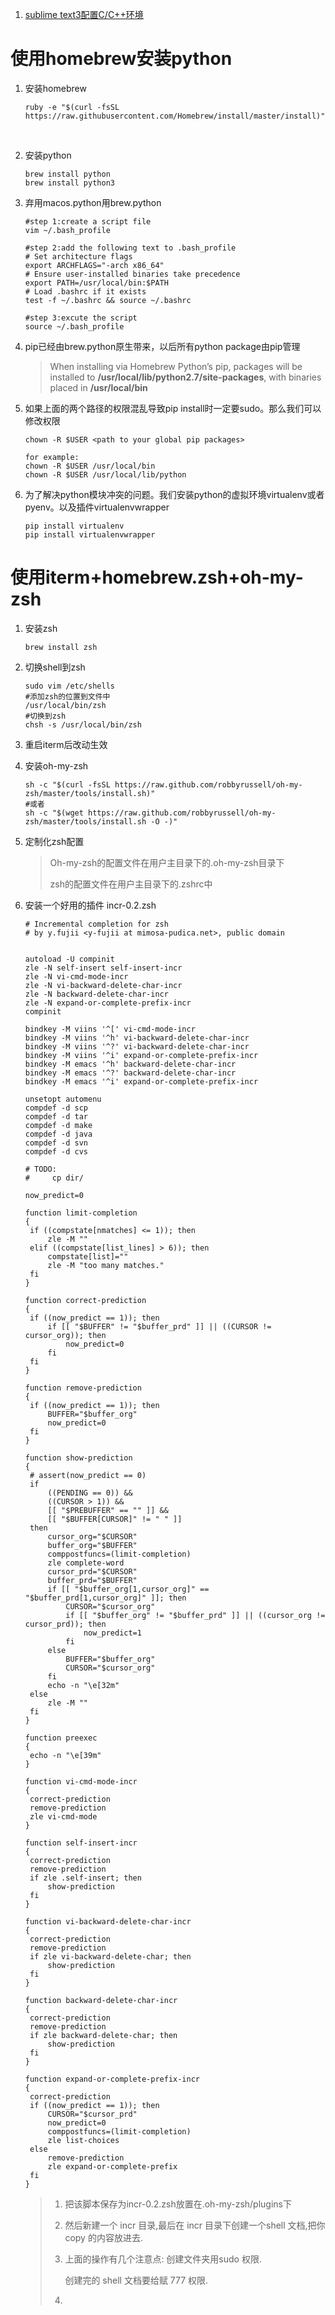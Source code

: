 1. [sublime text3配置C/C++环境](http://www.yalewoo.com/sublime_text_3_gcc.html)




# 使用homebrew安装python

1. 安装homebrew

   ```
   ruby -e "$(curl -fsSL https://raw.githubusercontent.com/Homebrew/install/master/install)"
   ```

   ​

2. 安装python

   ```
   brew install python
   brew install python3
   ```

3. 弃用macos.python用brew.python

   ```
   #step 1:create a script file
   vim ~/.bash_profile

   #step 2:add the following text to .bash_profile
   # Set architecture flags
   export ARCHFLAGS="-arch x86_64"
   # Ensure user-installed binaries take precedence
   export PATH=/usr/local/bin:$PATH
   # Load .bashrc if it exists
   test -f ~/.bashrc && source ~/.bashrc

   #step 3:excute the script
   source ~/.bash_profile
   ```

4. pip已经由brew.python原生带来，以后所有python package由pip管理

   > When installing via Homebrew Python’s pip, packages will be installed to **/usr/local/lib/python2.7/site-packages**, with binaries placed in **/usr/local/bin**

5. 如果上面的两个路径的权限混乱导致pip install时一定要sudo。那么我们可以修改权限

   ```
   chown -R $USER <path to your global pip packages>

   for example:
   chown -R $USER /usr/local/bin
   chown -R $USER /usr/local/lib/python
   ```

6. 为了解决python模块冲突的问题。我们安装python的虚拟环境virtualenv或者pyenv。以及插件virtualenvwrapper

   ```
   pip install virtualenv
   pip install virtualenvwrapper
   ```




# 使用iterm+homebrew.zsh+oh-my-zsh

1. 安装zsh

   ```
   brew install zsh
   ```

2. 切换shell到zsh

   ```
   sudo vim /etc/shells
   #添加zsh的位置到文件中
   /usr/local/bin/zsh
   #切换到zsh
   chsh -s /usr/local/bin/zsh
   ```

3. 重启iterm后改动生效

4. 安装oh-my-zsh

   ```
   sh -c "$(curl -fsSL https://raw.github.com/robbyrussell/oh-my-zsh/master/tools/install.sh)"
   #或者
   sh -c "$(wget https://raw.github.com/robbyrussell/oh-my-zsh/master/tools/install.sh -O -)"
   ```

5. 定制化zsh配置

   >Oh-my-zsh的配置文件在用户主目录下的.oh-my-zsh目录下
   >
   >zsh的配置文件在用户主目录下的.zshrc中

6. 安装一个好用的插件 incr-0.2.zsh

   ```
   # Incremental completion for zsh
   # by y.fujii <y-fujii at mimosa-pudica.net>, public domain


   autoload -U compinit
   zle -N self-insert self-insert-incr
   zle -N vi-cmd-mode-incr
   zle -N vi-backward-delete-char-incr
   zle -N backward-delete-char-incr
   zle -N expand-or-complete-prefix-incr
   compinit

   bindkey -M viins '^[' vi-cmd-mode-incr
   bindkey -M viins '^h' vi-backward-delete-char-incr
   bindkey -M viins '^?' vi-backward-delete-char-incr
   bindkey -M viins '^i' expand-or-complete-prefix-incr
   bindkey -M emacs '^h' backward-delete-char-incr
   bindkey -M emacs '^?' backward-delete-char-incr
   bindkey -M emacs '^i' expand-or-complete-prefix-incr

   unsetopt automenu
   compdef -d scp
   compdef -d tar
   compdef -d make
   compdef -d java
   compdef -d svn
   compdef -d cvs

   # TODO:
   #     cp dir/

   now_predict=0

   function limit-completion
   {
   	if ((compstate[nmatches] <= 1)); then
   		zle -M ""
   	elif ((compstate[list_lines] > 6)); then
   		compstate[list]=""
   		zle -M "too many matches."
   	fi
   }

   function correct-prediction
   {
   	if ((now_predict == 1)); then
   		if [[ "$BUFFER" != "$buffer_prd" ]] || ((CURSOR != cursor_org)); then
   			now_predict=0
   		fi
   	fi
   }

   function remove-prediction
   {
   	if ((now_predict == 1)); then
   		BUFFER="$buffer_org"
   		now_predict=0
   	fi
   }

   function show-prediction
   {
   	# assert(now_predict == 0)
   	if
   		((PENDING == 0)) &&
   		((CURSOR > 1)) &&
   		[[ "$PREBUFFER" == "" ]] &&
   		[[ "$BUFFER[CURSOR]" != " " ]]
   	then
   		cursor_org="$CURSOR"
   		buffer_org="$BUFFER"
   		comppostfuncs=(limit-completion)
   		zle complete-word
   		cursor_prd="$CURSOR"
   		buffer_prd="$BUFFER"
   		if [[ "$buffer_org[1,cursor_org]" == "$buffer_prd[1,cursor_org]" ]]; then
   			CURSOR="$cursor_org"
   			if [[ "$buffer_org" != "$buffer_prd" ]] || ((cursor_org != cursor_prd)); then
   				now_predict=1
   			fi
   		else
   			BUFFER="$buffer_org"
   			CURSOR="$cursor_org"
   		fi
   		echo -n "\e[32m"
   	else
   		zle -M ""
   	fi
   }

   function preexec
   {
   	echo -n "\e[39m"
   }

   function vi-cmd-mode-incr
   {
   	correct-prediction
   	remove-prediction
   	zle vi-cmd-mode
   }

   function self-insert-incr
   {
   	correct-prediction
   	remove-prediction
   	if zle .self-insert; then
   		show-prediction
   	fi
   }

   function vi-backward-delete-char-incr
   {
   	correct-prediction
   	remove-prediction
   	if zle vi-backward-delete-char; then
   		show-prediction
   	fi
   }

   function backward-delete-char-incr
   {
   	correct-prediction
   	remove-prediction
   	if zle backward-delete-char; then
   		show-prediction
   	fi
   }

   function expand-or-complete-prefix-incr
   {
   	correct-prediction
   	if ((now_predict == 1)); then
   		CURSOR="$cursor_prd"
   		now_predict=0
   		comppostfuncs=(limit-completion)
   		zle list-choices
   	else
   		remove-prediction
   		zle expand-or-complete-prefix
   	fi
   }
   ```

   > 1. 把该脚本保存为incr-0.2.zsh放置在.oh-my-zsh/plugins下
   >
   > 2. 然后新建一个 incr 目录,最后在 incr 目录下创建一个shell 文档,把你copy 的内容放进去.
   >
   > 3. 上面的操作有几个注意点: 创建文件夹用sudo 权限.
   >
   >    创建完的 shell 文档要给赋 777 权限.
   >
   > 4. ​